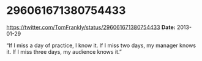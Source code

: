 # 296061671380754433
https://twitter.com/TomFrankly/status/296061671380754433
**Date:** 2013-01-29

“If I miss a day of practice, I know it. If I miss two days, my manager knows it. If I miss three days, my audience knows it.”
